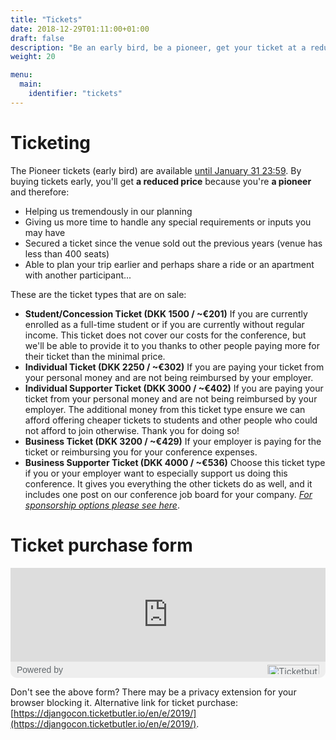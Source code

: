 ```yaml
---
title: "Tickets"
date: 2018-12-29T01:11:00+01:00
draft: false
description: "Be an early bird, be a pioneer, get your ticket at a reduced price before January 31."
weight: 20

menu:
  main:
    identifier: "tickets"
---
```


# Ticketing

The Pioneer tickets (early bird) are available <u>until January 31 23:59</u>. By buying tickets early, you'll get <strong>a reduced price</strong> because you're <strong>a pioneer</strong> and therefore:

* Helping us tremendously in our planning
* Giving us more time to handle any special requirements or inputs you may have
* Secured a ticket since the venue sold out the previous years (venue has less than 400 seats)
* Able to plan your trip earlier and perhaps share a ride or an apartment with another participant...

These are the ticket types that are on sale:

* <strong>Student/Concession Ticket (DKK 1500 / ~€201)</strong>
If you are currently enrolled as a full-time student or if you are currently without regular income. This ticket does not cover our costs for the conference, but we'll be able to provide it to you thanks to other people paying more for their ticket than the minimal price.
* <strong>Individual Ticket (DKK 2250 / ~€302)</strong>
If you are paying your ticket from your personal money and are not being reimbursed by your employer.
* <strong>Individual Supporter Ticket (DKK 3000 / ~€402)</strong>
If you are paying your ticket from your personal money and are not being reimbursed by your employer.
The additional money from this ticket type ensure we can afford offering cheaper tickets to students and other people who could not afford to join otherwise. Thank you for doing so!
* <strong>Business Ticket (DKK 3200 / ~€429)</strong>
If your employer is paying for the ticket or reimbursing you for your conference expenses.
* <strong>Business Supporter Ticket (DKK 4000 / ~€536)</strong>
Choose this ticket type if you or your employer want to especially support us doing this conference. It gives you everything the other tickets do as well, and it includes one post on our conference job board for your company.
<i>[For sponsorship options please see here](https://2019.djangocon.eu/sponsors/)</i>.

# Ticket purchase form

<div style="width:100%;max-width:810px;margin:0 auto; background-color: #EEE; border-radius: 10px;"><iframe class="ticketbutler-iframe" src="https://djangocon.ticketbutler.io/en/e/2019/iframe/" style="display:block;width:100%;border:0" scrolling="no"></iframe><div style="display:flex;align-items:center; padding: 0 10px;"><span style="margin:5px 0;font-size:14px;color:#63696d;width:100%;font-family:Helvetica, sans-serif;">Powered by</span><a href="//ticketbutler.io" target="_blank" rel="noopener noreferrer"><img style="font-size:14px;color:#63696d;width:100%;max-height:15px;max-width:160px" src="https://djangocon.ticketbutler.io/static/img/ticketbutler_logo.png" alt="Ticketbutler"/></a></div><script type="text/javascript" src="https://djangocon.ticketbutler.io/static/js/lib/embed.min.js"></script><script type="text/javascript">iFrameResize(
              {heightCalculationMethod: 'lowestElement'},
              ".ticketbutler-iframe"
            )</script></div>

Don't see the above form? There may be a privacy extension for your browser blocking it. Alternative link for ticket purchase: [https://djangocon.ticketbutler.io/en/e/2019/](https://djangocon.ticketbutler.io/en/e/2019/).
